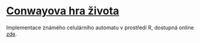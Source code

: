 # [Conwayova hra života](http://shiny.statest.cz:3838/Conwayova_hra_zivota/)
Implementace známého celulárního automatu v prostředí R, dostupná online [zde](http://shiny.statest.cz:3838/Conwayova_hra_zivota/).
